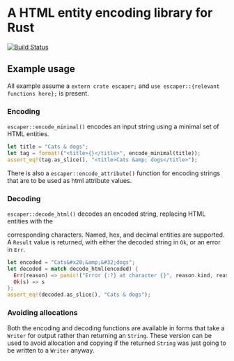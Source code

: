 # A HTML entity encoding library for Rust

[![Build Status](https://travis-ci.org/dignifiedquire/rust-escaper.png?branch=master)](https://travis-ci.org/dignifiedquire/rust-escaper)

## Example usage

All example assume a `extern crate escaper;` and `use escaper::{relevant functions here};` is present.

### Encoding
`escaper::encode_minimal()` encodes an input string using a minimal set of HTML entities.

```rust
let title = "Cats & dogs";
let tag = format!("<title>{}</title>", encode_minimal(title));
assert_eq!(tag.as_slice(), "<title>Cats &amp; dogs</title>");
```

There is also a `escaper::encode_attribute()` function for encoding strings that are to be used
as html attribute values.

### Decoding

`escaper::decode_html()` decodes an encoded string, replacing HTML entities with the

corresponding characters. Named, hex, and decimal entities are supported. A `Result` value is
returned, with either the decoded string in `Ok`, or an error in `Err`.

```rust
let encoded = "Cats&#x20;&amp;&#32;dogs";
let decoded = match decode_html(encoded) {
  Err(reason) => panic!("Error {:?} at character {}", reason.kind, reason.position),
  Ok(s) => s
};
assert_eq!(decoded.as_slice(), "Cats & dogs");
```

### Avoiding allocations

Both the encoding and decoding functions are available in forms that take a `Writer` for output rather
than returning an `String`. These version can be used to avoid allocation and copying if the returned
`String` was just going to be written to a `Writer` anyway.
